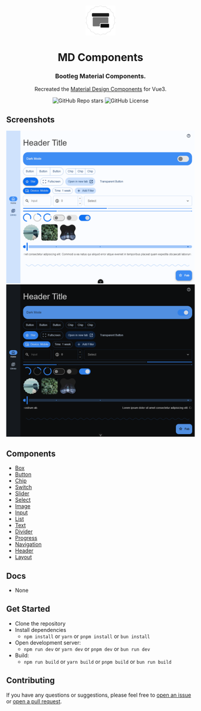 <div align="center">

<a href="https://sle.okyle.xyz"><img src="https://raw.githubusercontent.com/obillekyle/components/main/public/assets/logo-2.png" alt="@okyle/components" title="See in action" width="80"></a>

# MD Components

### Bootleg Material Components.

Recreated the [Material Design Components](https://github.com/material-components/material-components-web) for Vue3.

![GitHub Repo stars](https://img.shields.io/github/stars/obillekyle/components)
![GitHub License](https://img.shields.io/github/license/obillekyle/components)

</div>

## Screenshots

![Components in Light Mode](https://raw.githubusercontent.com/obillekyle/components/main/public/assets/preview-light.png)
![Components in Dark Mode](https://raw.githubusercontent.com/obillekyle/components/main/public/assets/preview-dark.png)

## Components

- [Box](https://github.com/obillekyle/components/tree/main/src/components/Box)
- [Button](https://github.com/obillekyle/components/tree/main/src/components/Button)
- [Chip](https://github.com/obillekyle/components/tree/main/src/components/Chip)
- [Switch](https://github.com/obillekyle/components/tree/main/src/components/Switch)
- [Slider](https://github.com/obillekyle/components/tree/main/src/components/Slider)
- [Select](https://github.com/obillekyle/components/tree/main/src/components/Select)
- [Image](https://github.com/obillekyle/components/tree/main/src/components/Image)
- [Input](https://github.com/obillekyle/components/tree/main/src/components/Input)
- [List](https://github.com/obillekyle/components/tree/main/src/components/List)
- [Text](https://github.com/obillekyle/components/tree/main/src/components/Text)
- [Divider](https://github.com/obillekyle/components/tree/main/src/components/Divider)
- [Progress](https://github.com/obillekyle/components/tree/main/src/components/Progress)
- [Navigation](https://github.com/obillekyle/components/tree/main/src/components/Navigation)
- [Header](https://github.com/obillekyle/components/tree/main/src/components/Header)
- [Layout](https://github.com/obillekyle/components/tree/main/src/components/Layout)

## Docs

- None

## Get Started

- Clone the repository
- Install dependencies
  - `npm install` or `yarn` or `pnpm install` or `bun install`
- Open development server:
  - `npm run dev` or `yarn dev` or `pnpm dev` or `bun run dev`
- Build:
  - `npm run build` or `yarn build` or `pnpm build` or `bun run build`

## Contributing

If you have any questions or suggestions, please feel free to [open an issue](https://github.com/obillekyle/components/issues) or [open a pull request](https://github.com/obillekyle/components/pulls).
